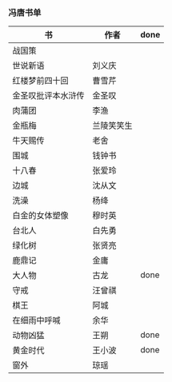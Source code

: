 ### 冯唐书单

书 | 作者   | done
---- | --- | ---
 战国策|  |
世说新语 | 刘义庆
红楼梦前四十回 | 曹雪芹 |
金圣叹批评本水浒传 | 金圣叹 |
肉蒲团 | 李渔 |
金瓶梅 | 兰陵笑笑生 |
牛天赐传 | 老舍 |
围城 | 钱钟书 |
十八春 | 张爱玲 |
边城 | 沈从文 |
洗澡 | 杨绛 |
白金的女体塑像 | 穆时英 |
台北人 | 白先勇 |
绿化树 | 张贤亮 |
鹿鼎记 | 金庸 |
大人物| 古龙 |done
守戒| 汪曾祺 |
棋王| 阿城 |
在细雨中呼喊| 余华 |
动物凶猛| 王朔 |done
黄金时代| 王小波|done
窗外| 琼瑶 |
